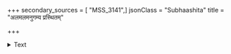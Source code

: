 +++
secondary_sources = [ "MSS_3141",]
jsonClass = "Subhaashita"
title = "अलमलमनुगम्य प्रस्थितम्"

+++

<details><summary>Text</summary>

अलमलमनुगम्य प्रस्थितं प्राणनाथं प्रथमविरहशोके न प्रतीकार एषः।  
सपदि रमणयात्रा श्रेय इत्यारटन्त्या चरणपतनपूर्वं सा निरुद्धेव काञ्च्या॥
</details>
